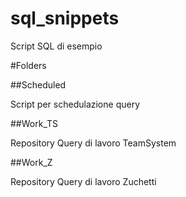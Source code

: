 # sql_snippets
Script SQL di esempio

#Folders

##Scheduled

Script per schedulazione query

##Work_TS

Repository Query di lavoro TeamSystem

##Work_Z

Repository Query di lavoro Zuchetti
